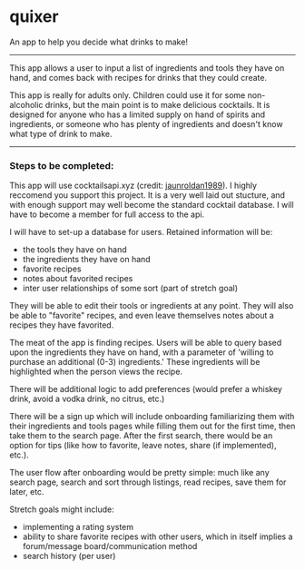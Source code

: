 # quixer
An app to help you decide what drinks to make!


---

This app allows a user to input a list of ingredients and tools they have on hand,
and comes back with recipes for drinks that they could create.

This app is really for adults only. Children could use it for some non-alcoholic drinks,
but the main point is to make delicious cocktails. It is designed for anyone who has a 
limited supply on hand of spirits and ingredients, or someone who has plenty of 
ingredients and doesn't know what type of drink to make.

---

### Steps to be completed:

This app will use cocktailsapi.xyz (credit: [jaunroldan1989](https://github.com/juanroldan1989/shaken_not_stirred)). I highly reccomend 
you support this project. It is a very well laid out stucture, and with enough support 
may well become the standard cocktail database. I will have to become a member for full 
access to the api.

I will have to set-up a database for users. Retained information will be:
- the tools they have on hand 
- the ingredients they have on hand
- favorite recipes
- notes about favorited recipes
- inter user relationships of some sort (part of stretch goal)

They will be able to edit their tools or ingredients at any point. They will also be 
able to "favorite" recipes, and even leave themselves notes about a recipes they have favorited. 


The meat of the app is finding recipes. Users will be able to query based upon the 
ingredients they have on hand, with a parameter of 'willing to purchase an additional 
(0-3) ingredients.' These ingredients will be highlighted when the person views the recipe.

There will be additional logic to add preferences (would prefer a whiskey drink, avoid a 
vodka drink, no citrus, etc.)

There will be a sign up which will include onboarding familiarizing them with their 
ingredients and tools pages while filling them out for the first time, then take them 
to the search page. After the first search, there would be an option for tips (like 
how to favorite, leave notes, share (if implemented), etc.).

The user flow after onboarding would be pretty simple: much like any search page, search and sort through listings, read recipes, save them for later, etc.

Stretch goals might include:
- implementing a rating system
- ability to share favorite recipes with other users, which in itself implies a forum/message board/communication method
- search history (per user)
